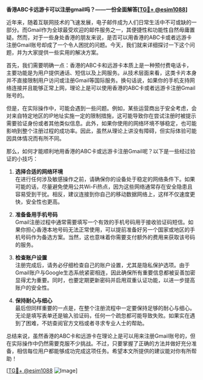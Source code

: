 **香港ABC卡远游卡可以注册gmail吗？——一份全面解答[[TG💪+ @esim1088](https://t.me/s/esim1088)]**

近年来，随着互联网技术的飞速发展，电子邮件成为人们日常生活中不可或缺的一部分。而Gmail作为全球最受欢迎的邮件服务之一，其便捷性和功能性自然毋庸置疑。然而，对于一些身处香港的朋友来说，是否可以用香港的ABC卡或者远游卡注册Gmail账号却成了一个令人困扰的问题。今天，我们就来详细探讨一下这个问题，并为大家提供一些实用的解决方案。

首先，我们需要明确一点：香港的ABC卡和远游卡本质上是一种预付费电话卡，主要功能是为用户提供通话、短信以及上网服务。从技术层面来看，这类卡片本身并不直接限制用户访问或注册Gmail等国际服务。换句话说，如果你的手机支持网络连接并且能够正常上网，理论上是可以使用香港的ABC卡或者远游卡注册Gmail账号的。

但是，在实际操作中，可能会遇到一些问题。例如，某些运营商出于安全考虑，会对来自特定地区的IP地址实施一定的限制措施，这可能导致你在尝试注册时被提示需要验证身份或者其他类似信息。此外，如果你使用的网络环境不够稳定，也可能影响到整个注册过程的成功率。因此，虽然从理论上讲没有障碍，但实际体验可能因具体情况而有所不同。

那么，如何才能顺利地用香港的ABC卡或远游卡注册Gmail呢？以下是一些经过验证的小技巧：

1. **选择合适的网络环境**  
   在进行任何涉及敏感操作之前，请确保你的设备处于稳定的网络条件下。如果可能的话，尽量避免使用公共Wi-Fi热点，因为这些网络通常存在安全隐患且容易受到干扰。相反，建议连接到你自己的移动数据网络上，这样不仅速度更快，安全性也更高。

2. **准备备用手机号码**  
   Gmail注册过程中通常需要填写一个有效的手机号码用于接收验证码短信。如果你担心香港本地号码无法正常使用，可以提前准备好另一个国家或地区的手机号码作为备选方案。当然，这也意味着你需要支付额外的费用来获取该号码的服务。

3. **检查账户设置**  
   注册完成后，请务必仔细检查自己的账户设置，尤其是隐私保护选项。由于Gmail账户与Google生态系统紧密相连，因此确保所有重要信息都被妥善加密显得尤为重要。同时，也要定期更新密码并启用双重认证功能，以进一步提高账户的安全性。

4. **保持耐心与细心**  
   最后但同样重要的一点是，在整个注册流程中一定要保持足够的耐心与细心。无论是填写表单还是输入验证码，任何一个疏忽都可能导致失败。如果实在遇到了困难，不妨查阅官方文档或者寻求专业人士的帮助。

总结来说，虽然香港的ABC卡和远游卡在理论上是可以用来注册Gmail账号的，但在实际操作中仍然需要克服不少挑战。不过，只要掌握了正确的方法并做好充分准备，相信每位用户都能够成功完成这项任务。希望本文所提供的建议能对你有所帮助！

[[TG💪+ @esim1088](https://t.me/s/esim1088) ![Image](https://i.postimg.cc/4NQfJmqS/Snipaste-2025-05-13-00-14-12.png)]